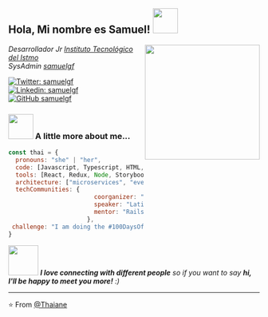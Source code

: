 <h2> Hola, Mi nombre es Samuel! <img src="https://media.giphy.com/media/mGcNjsfWAjY5AEZNw6/giphy.gif" width="50"></h2>
<img align='right' src="https://media.giphy.com/media/ieyl9zmCjO4b4t6qoY/giphy.gif" width="230">
<p><em>Desarrollador Jr <a href="http://www.unb.br">Instituto Tecnológico del Istmo</a></br>SysAdmin <a href="https://www.thoughtworks.com">samuelgf</a>
</em></p>

[![Twitter: samuelgf](https://img.shields.io/twitter/follow/samuelgf?style=social)](https://twitter.com/samuelgf)
[![Linkedin: samuelgf](https://img.shields.io/badge/-samuelgf-blue?style=flat-square&logo=Linkedin&logoColor=white&link=https://www.linkedin.com/in/samuelgf/)](https://www.linkedin.com/in/samuelgf)
[![GitHub samuelgf](https://img.shields.io/github/followers/thaiane?label=follow&style=social)](https://github.com/samuelgf)


### <img src="https://media0.giphy.com/media/Ho8klqe5oPLa8g6BNe/giphy.gif?cid=ecf05e477o37jjfvmpzuggb1cg5678b30nn8wgc73xxscf2z&rid=giphy.gif&ct=g" width="50"> A little more about me...  

```javascript
const thai = {
  pronouns: "she" | "her",
  code: [Javascript, Typescript, HTML, CSS, Ruby, Python, Java],
  tools: [React, Redux, Node, Storybook, Styled-Components, Jest, Docker],
  architecture: ["microservices", "event-driven", "design system pattern"],
  techCommunities: {
                        coorganizer: "AfroPython",
                        speaker: "Latinity",
                        mentor: "RailsGirls POA"
                      },
 challenge: "I am doing the #100DaysOfCode challenge focused on react and typescript"
}
```

<img src="https://media.giphy.com/media/LnQjpWaON8nhr21vNW/giphy.gif" width="60"> <em><b>I love connecting with different people</b> so if you want to say <b>hi, I'll be happy to meet you more!</b> :)</em>

---

⭐️ From [@Thaiane](https://github.com/SamuelGarciaFranco)



